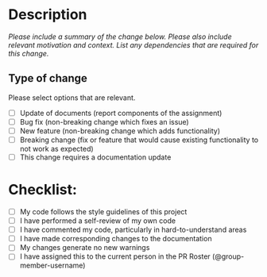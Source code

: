# Description

*Please include a summary of the change below. Please also include relevant motivation and context. List any dependencies that are required for this change.*



## Type of change

Please select options that are relevant.

- [ ] Update of documents (report components of the assignment)
- [ ] Bug fix (non-breaking change which fixes an issue)
- [ ] New feature (non-breaking change which adds functionality)
- [ ] Breaking change (fix or feature that would cause existing functionality to not work as expected)
- [ ] This change requires a documentation update

# Checklist:

- [ ] My code follows the style guidelines of this project
- [ ] I have performed a self-review of my own code
- [ ] I have commented my code, particularly in hard-to-understand areas
- [ ] I have made corresponding changes to the documentation
- [ ] My changes generate no new warnings
- [ ] I have assigned this to the current person in the PR Roster (@<!--comment-->group-member-username)